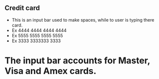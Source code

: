 ## Credit card 

- This is an input bar used to make spaces, while to user is typing there card.
- Ex 4444 4444 4444 4444
- Ex 5555 5555 5555 5555
- Ex 3333 3333333 3333

# The input bar accounts for Master, Visa and Amex cards.
